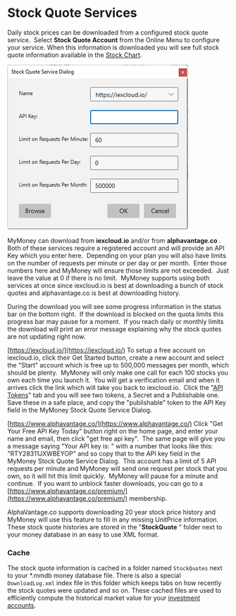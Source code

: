 # Stock Quote Services

Daily stock prices can be downloaded from a configured stock quote service.  Select **Stock Quote Account**  from the Online Menu to configure your service.
When this information is downloaded you will see full stock quote information available in the [Stock Chart](../Charts/StockChart.md).


![](../Images/Stock%20Quote%20Services.png)

MyMoney can download from **iexcloud.io**  and/or from **alphavantage.co** .  Both of these services require a registered account and will provide an API Key which you enter here.  Depending on your plan you will also have limits on the number of requests per minute or per day or per month.  Enter those numbers here and MyMoney will ensure those limits are not exceeded.  Just leave the value at 0 if there is no limit.  MyMoney supports using both services at once since iexcloud.io is best at downloading a bunch of stock quotes and alphavantage.co is best at downloading history.

During the download you will see some progress information in the status bar on the bottom right.  If the download is blocked on the quota limits this progress bar may pause for a moment.  If you reach daily or monthly limits the download will print an error message explaining why the stock quotes are not updating right now.

[https://iexcloud.io/](https://iexcloud.io/)
To setup a free account on iexcloud.io, click their Get Started button, create a new account and select the "Start" account which is free up to 500,000 messages per month, which should be plenty.  MyMoney will only make one call for each 100 stocks you own each time you launch it.  You will get a verification email and when it arrives click the link which will take you back to iexcloud.io.  Click the "[API Tokens](https://iexcloud.io/console/tokens)" tab and you will see two tokens, a Secret and a Publishable one.  Save these in a safe place, and copy the "publishable" token to the API Key field in the MyMoney Stock Quote Service Dialog.

[https://www.alphavantage.co/](https://www.alphavantage.co/)
Click "Get Your Free API Key Today" button right on the home page, and enter your name and email, then click "get free api key".  The same page will give you a message saying "Your API key is: " with a number that looks like this: "RTY28311JXWBEYOP" and so copy that to the API key field in the MyMoney Stock Quote Service Dialog.  This account has a limit of 5 API requests per minute and MyMoney will send one request per stock that you own, so it will hit this limit quickly.  MyMoney will pause for a minute and continue.  If you want to unblock faster downloads, you can go to a [https://www.alphavantage.co/premium/](https://www.alphavantage.co/premium/) membership.

AlphaVantage.co supports downloading 20 year stock price history and MyMoney will use this feature to fill in any missing UnitPrice information.  These stock quote histories are stored in the "**StockQuote** " folder next to your money database in an easy to use XML format.

### Cache

The stock quote information is cached in a folder named `StockQuotes`
next to your *.mmdb money database file.  There is also a special
`DownloadLog.xml` index file in this folder which keeps tabs on how
recently the stock quotes were updated and so on.  These cached files
are used to efficiently compute the historical market value for your
[investment accounts](InvestmentAccounts.md).





